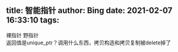 title: 智能指针
author: Bing
date: 2021-02-07 16:33:10
tags:
---
裸指针 野指针  
返回值是unique_ptr？调用什么东西，拷贝构造和拷贝复制被delete掉了  


 